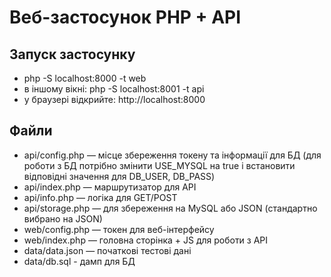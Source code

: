# Веб-застосунок PHP + API

## Запуск застосунку
- php -S localhost:8000 -t web
- в іншому вікні: php -S localhost:8001 -t api
- у браузері відкрийте: http://localhost:8000

## Файли
- api/config.php — місце збереження токену та інформації для БД (для роботи з БД потрібно змінити USE_MYSQL на true і встановити відповідні значення для DB_USER, DB_PASS)
- api/index.php — маршрутизатор для API
- api/info.php — логіка для GET/POST
- api/storage.php — для збереження на MySQL або JSON (стандартно вибрано на JSON)
- web/config.php — токен для веб-інтерфейсу
- web/index.php — головна сторінка + JS для роботи з API
- data/data.json — початкові тестові дані
- data/db.sql - дамп для БД
